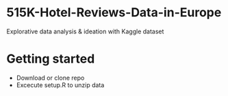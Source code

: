 # 515K-Hotel-Reviews-Data-in-Europe
Explorative data analysis &amp; ideation with Kaggle dataset

# Getting started

* Download or clone repo
* Excecute setup.R to unzip data
